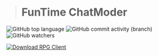> # FunTime ChatModer
![GitHub top language](https://img.shields.io/github/languages/top/FADE365/FunTime-Chat-Moder-) ![GitHub commit activity (branch)](https://img.shields.io/github/commit-activity/t/FADE365/FunTime-Chat-Moder-) ![GitHub watchers](https://img.shields.io/github/watchers/FADE365/FunTime-Chat-Moder-?style=social)


[![Download RPG Client](https://img.shields.io/github/downloads-pre/FADE365/RPG-Client/3.9.2/FunTime-Chat-Moder?style=for-the-badge&logo=git&label=%D0%A1%D0%BA%D0%B0%D1%87%D0%B0%D1%82%D1%8C&labelColor=%23000000&color=%23FF00FF&link=https%3A%2F%2Fgithub.com%2FFADE365%2FRPG-Client%2Freleases%2Fdownload%2FFunTime-Chat-Moder-%2FFunTime-Chat-Moder-
)](https://github.com/FADE365/RPG-Client/releases/download/3.9.2/RPG-Client.Alpha-3.9.2.jar)  

